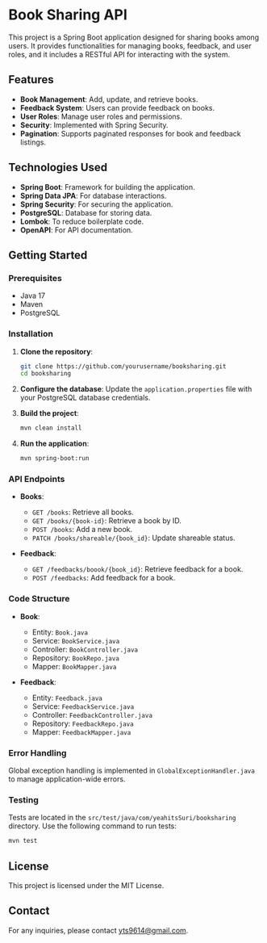 
# Book Sharing API

This project is a Spring Boot application designed for sharing books among users. It provides functionalities for managing books, feedback, and user roles, and it includes a RESTful API for interacting with the system.

## Features

- **Book Management**: Add, update, and retrieve books.
- **Feedback System**: Users can provide feedback on books.
- **User Roles**: Manage user roles and permissions.
- **Security**: Implemented with Spring Security.
- **Pagination**: Supports paginated responses for book and feedback listings.

## Technologies Used

- **Spring Boot**: Framework for building the application.
- **Spring Data JPA**: For database interactions.
- **Spring Security**: For securing the application.
- **PostgreSQL**: Database for storing data.
- **Lombok**: To reduce boilerplate code.
- **OpenAPI**: For API documentation.

## Getting Started

### Prerequisites

- Java 17
- Maven
- PostgreSQL

### Installation

1. **Clone the repository**:
   ```bash
   git clone https://github.com/yourusername/booksharing.git
   cd booksharing
   ```

2. **Configure the database**:
   Update the `application.properties` file with your PostgreSQL database credentials.

3. **Build the project**:
   ```bash
   mvn clean install
   ```

4. **Run the application**:
   ```bash
   mvn spring-boot:run
   ```

### API Endpoints

- **Books**:
  - `GET /books`: Retrieve all books.
  - `GET /books/{book-id}`: Retrieve a book by ID.
  - `POST /books`: Add a new book.
  - `PATCH /books/shareable/{book_id}`: Update shareable status.

- **Feedback**:
  - `GET /feedbacks/boook/{book_id}`: Retrieve feedback for a book.
  - `POST /feedbacks`: Add feedback for a book.

### Code Structure

- **Book**: 
  - Entity: `Book.java` 
  - Service: `BookService.java`
  - Controller: `BookController.java`
  - Repository: `BookRepo.java`
  - Mapper: `BookMapper.java`

- **Feedback**:
  - Entity: `Feedback.java`
  - Service: `FeedbackService.java`
  - Controller: `FeedbackController.java`
  - Repository: `FeedbackRepo.java`
  - Mapper: `FeedbackMapper.java`

### Error Handling

Global exception handling is implemented in `GlobalExceptionHandler.java` to manage application-wide errors.

### Testing

Tests are located in the `src/test/java/com/yeahitsSuri/booksharing` directory. Use the following command to run tests:
```bash
mvn test
```


## License

This project is licensed under the MIT License.

## Contact

For any inquiries, please contact [yts9614@gmail.com](mailto:yts9614@gmail.com).
